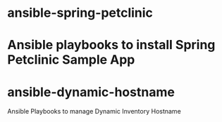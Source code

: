 # ansible-spring-petclinic
Ansible playbooks to install Spring Petclinic Sample App
=======
# ansible-dynamic-hostname
Ansible Playbooks to manage Dynamic Inventory Hostname

